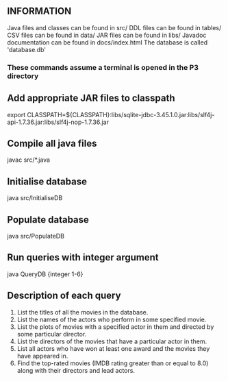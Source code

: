 ## INFORMATION
Java files and classes can be found in src/
DDL files can be found in tables/
CSV files can be found in data/
JAR files can be found in libs/
Javadoc documentation can be found in docs/index.html
The database is called 'database.db'

### These commands assume a terminal is opened in the P3 directory

## Add appropriate JAR files to classpath
export CLASSPATH=${CLASSPATH}:libs/sqlite-jdbc-3.45.1.0.jar:libs/slf4j-api-1.7.36.jar:libs/slf4j-nop-1.7.36.jar

## Compile all java files
javac src/*.java

## Initialise database
java src/InitialiseDB

## Populate database
java src/PopulateDB

## Run queries with integer argument
java QueryDB {integer 1-6}

## Description of each query
1. List the titles of all the movies in the database.
2. List the names of the actors who perform in some specified movie.
3. List the plots of movies with a specified actor in them and directed by some particular director.
4. List the directors of the movies that have a particular actor in them.
5. List all actors who have won at least one award and the movies they have appeared in.
6. Find the top-rated movies (IMDB rating greater than or equal to 8.0) along with their directors and lead actors.